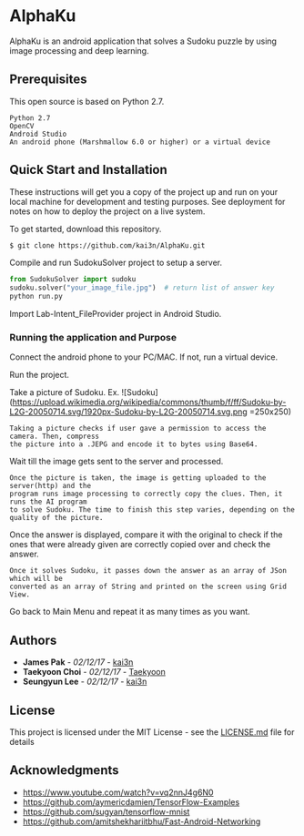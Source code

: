 # AlphaKu

AlphaKu is an android application that solves a Sudoku puzzle by using image processing and deep learning.


## Prerequisites

This open source is based on Python 2.7.

```
Python 2.7
OpenCV
Android Studio
An android phone (Marshmallow 6.0 or higher) or a virtual device
```

## Quick Start and Installation

These instructions will get you a copy of the project up and run on your 
local machine for development and testing purposes. See deployment for notes 
on how to deploy the project on a live system.

To get started, download this repository.
~~~ sh
$ git clone https://github.com/kai3n/AlphaKu.git
~~~

Compile and run SudokuSolver project to setup a server.
```python
from SudokuSolver import sudoku
sudoku.solver("your_image_file.jpg")  # return list of answer key
python run.py
```

Import Lab-Intent_FileProvider project in Android Studio.

### Running the application and Purpose

Connect the android phone to your PC/MAC. If not, run a virtual device.

Run the project.

Take a picture of Sudoku.
Ex.
![Sudoku](https://upload.wikimedia.org/wikipedia/commons/thumb/f/ff/Sudoku-by-L2G-20050714.svg/1920px-Sudoku-by-L2G-20050714.svg.png =250x250)

```
Taking a picture checks if user gave a permission to access the camera. Then, compress 
the picture into a .JEPG and encode it to bytes using Base64.
```

Wait till the image gets sent to the server and processed.

```
Once the picture is taken, the image is getting uploaded to the server(http) and the 
program runs image processing to correctly copy the clues. Then, it runs the AI program 
to solve Sudoku. The time to finish this step varies, depending on the quality of the picture.
```

Once the answer is displayed, compare it with the original to check if the ones that were 
already given are correctly copied over and check the answer.

```
Once it solves Sudoku, it passes down the answer as an array of JSon which will be
converted as an array of String and printed on the screen using Grid View.
```

Go back to Main Menu and repeat it as many times as you want.

## Authors

* **James Pak** - *02/12/17* - [kai3n](https://github.com/kai3n)
* **Taekyoon Choi** - *02/12/17* - [Taekyoon](https://github.com/Taekyoon)
* **Seungyun Lee** - *02/12/17* - [kai3n](https://github.com/dltmddbs64)


## License

This project is licensed under the MIT License - see the [LICENSE.md](LICENSE.md) file for details

## Acknowledgments

* https://www.youtube.com/watch?v=vq2nnJ4g6N0
* https://github.com/aymericdamien/TensorFlow-Examples
* https://github.com/sugyan/tensorflow-mnist
* https://github.com/amitshekhariitbhu/Fast-Android-Networking
